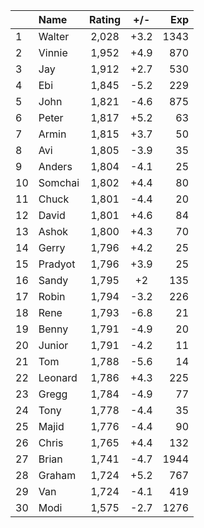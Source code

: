 | |Name|Rating|+/-|Exp|
|-|:---|:----:|:-:|--:|
|1|Walter|2,028|+3.2|1343|
|2|Vinnie|1,952|+4.9|870|
|3|Jay|1,912|+2.7|530|
|4|Ebi|1,845|-5.2|229|
|5|John|1,821|-4.6|875|
|6|Peter|1,817|+5.2|63|
|7|Armin|1,815|+3.7|50|
|8|Avi|1,805|-3.9|35|
|9|Anders|1,804|-4.1|25|
|10|Somchai|1,802|+4.4|80|
|11|Chuck|1,801|-4.4|20|
|12|David|1,801|+4.6|84|
|13|Ashok|1,800|+4.3|70|
|14|Gerry|1,796|+4.2|25|
|15|Pradyot|1,796|+3.9|25|
|16|Sandy|1,795|+2|135|
|17|Robin|1,794|-3.2|226|
|18|Rene|1,793|-6.8|21|
|19|Benny|1,791|-4.9|20|
|20|Junior|1,791|-4.2|11|
|21|Tom|1,788|-5.6|14|
|22|Leonard|1,786|+4.3|225|
|23|Gregg|1,784|-4.9|77|
|24|Tony|1,778|-4.4|35|
|25|Majid|1,776|-4.4|90|
|26|Chris|1,765|+4.4|132|
|27|Brian|1,741|-4.7|1944|
|28|Graham|1,724|+5.2|767|
|29|Van|1,724|-4.1|419|
|30|Modi|1,575|-2.7|1276|
